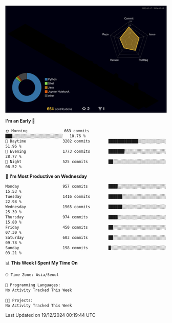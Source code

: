 <!-- ![Header](./github-header-image.png) -->

<!-- <div align="center">
  <img src="https://ziadoua.github.io/m3-Markdown-Badges/badges/FastAPI/fastapi1.svg" />&nbsp
  <img src="https://ziadoua.github.io/m3-Markdown-Badges/badges/Git/git1.svg" />&nbsp
  <img src="https://ziadoua.github.io/m3-Markdown-Badges/badges/Linux/linux2.svg" />&nbsp
  <img src="https://ziadoua.github.io/m3-Markdown-Badges/badges/PostgreSQL/postgresql3.svg" />&nbsp
  <img src="https://ziadoua.github.io/m3-Markdown-Badges/badges/Python/python3.svg" />&nbsp
</div> -->

![](./profile-3d-contrib/profile-night-rainbow.svg)

<!--START_SECTION:waka-->
**I'm an Early 🐤** 

```text
🌞 Morning                663 commits         ███░░░░░░░░░░░░░░░░░░░░░░   10.76 % 
🌆 Daytime                3202 commits        █████████████░░░░░░░░░░░░   51.96 % 
🌃 Evening                1773 commits        ███████░░░░░░░░░░░░░░░░░░   28.77 % 
🌙 Night                  525 commits         ██░░░░░░░░░░░░░░░░░░░░░░░   08.52 % 
```
📅 **I'm Most Productive on Wednesday** 

```text
Monday                   957 commits         ████░░░░░░░░░░░░░░░░░░░░░   15.53 % 
Tuesday                  1416 commits        ██████░░░░░░░░░░░░░░░░░░░   22.98 % 
Wednesday                1565 commits        ██████░░░░░░░░░░░░░░░░░░░   25.39 % 
Thursday                 974 commits         ████░░░░░░░░░░░░░░░░░░░░░   15.80 % 
Friday                   450 commits         ██░░░░░░░░░░░░░░░░░░░░░░░   07.30 % 
Saturday                 603 commits         ██░░░░░░░░░░░░░░░░░░░░░░░   09.78 % 
Sunday                   198 commits         █░░░░░░░░░░░░░░░░░░░░░░░░   03.21 % 
```


📊 **This Week I Spent My Time On** 

```text
🕑︎ Time Zone: Asia/Seoul

💬 Programming Languages: 
No Activity Tracked This Week

🐱‍💻 Projects: 
No Activity Tracked This Week
```


 Last Updated on 19/12/2024 00:19:44 UTC
<!--END_SECTION:waka-->




